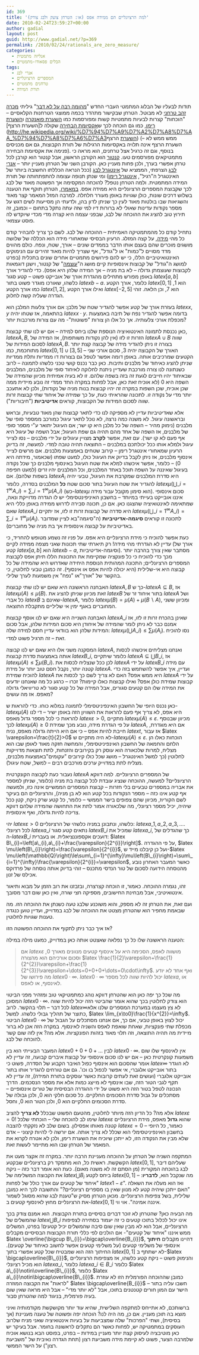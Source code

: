 ```yaml
---
id: 369
title: 'למה הרציונליים הם ממידה אפס (או: הטרחן צועק ולבג צודק)'
date: 2010-02-24T23:59:27+00:00
author: gadial
layout: post
guid: http://www.gadial.net/?p=369
permalink: /2010/02/24/rationals_are_zero_measure/
categories:
  - אנליזה מתמטית
  - הבלים פסאודו-מתמטיים
tags:
  - אנרי לבג
  - המספרים הרציונליים
  - טרחנים מתמטיים
  - תורת המידה
---
```

תודות לבעליו של הבלוג המתמטי העברי החדש "[מהומה רבה על לא דבר](http://muchado.blogli.co.il/)" גיליתי [מכרה זהב טרחני](http://www.gauge-institute.org/) לא מבוטל. הטרחן שבקישור מתהדר בכמה ממוצגי הטרחנות הקלאסיים &#8211; "הוכחות" קצרות לבעיות מתמטיות קשות ומפורסמות כמו [השערת פואנקרה](http://he.wikipedia.org/wiki/%D7%94%D7%A9%D7%A2%D7%A8%D7%AA_%D7%A4%D7%95%D7%90%D7%A0%D7%A7%D7%A8%D7%94) ו[השערת רימן](http://www.gadial.net/?p=339), כמו גם הוכחה לכך ש[אקסיומת הבחירה](http://he.wikipedia.org/wiki/%D7%90%D7%A7%D7%A1%D7%99%D7%95%D7%9E%D7%AA_%D7%94%D7%91%D7%97%D7%99%D7%A8%D7%94) שקולה ל[השערת הרצף](http://he.wikipedia.org/wiki/%D7%94%D7%A9%D7%A2%D7%A8%D7%AA_%D7%94%D7%A8%D7%A6%D7%A3השערת הרצף) (ממש ממש לא &#8211; השערת הרצף אינה תלויה באקסיומות הרגילות של תורת הקבוצות, גם אם מכניסים פנימה את אקסיומת הבחירה). בנוסף, וגם זה כרגיל אצל טרחנים, הוא מראה כי מתמטיקאים מפורסמים טעו. [קנטור](http://he.wikipedia.org/wiki/%D7%92%D7%99%D7%90%D7%95%D7%A8%D7%92_%D7%A7%D7%A0%D7%98%D7%95%D7%A8) הוא הקורבן הראשון, אבל קנטור הוא קורבן לכל טרחן אפשרי בערך, ולכן פחות מעניין כאן. הקורבן השני של הטרחן מעניין יותר &#8211; [אנרי לבג](http://he.wikipedia.org/wiki/%D7%90%D7%A0%D7%A8%D7%99_%D7%9C%D7%91%D7%92) הצרפתי, הממציא של [אינטגרל לבג](http://he.wikipedia.org/wiki/%D7%90%D7%99%D7%A0%D7%98%D7%92%D7%A8%D7%9C_%D7%9C%D7%91%D7%92) (ככל הנראה הכללתו החשובה ביותר של האינטגרל ה"רגיל", [אינטגרל רימן](http://he.wikipedia.org/wiki/%D7%90%D7%99%D7%A0%D7%98%D7%92%D7%A8%D7%9C)) ומי שנתן תנופה עצומה להתפתחותה של תורת המידה המתמטית. ולמה הטרחן נטפל? להוכחה המקסימה אך הפשוטה מאוד של לבג לכך שקבוצת המספרים הרציונליים היא ממידה אפס. [במאמרו](http://www.gauge-institute.org/CardinalityMeasure/CardinalityMeasureP.pdf), הטרחן תוקף את הטענה בשלוש דרכים שונות, כולן שגויות באופן מעורר חלחלה. למרבה המזל המאמר קצר מאוד והשגיאות שבו בולטות מאוד לעין כך שניתן לדון בהן, ולדעתי הן מסייעות לשים דגש על מספר נקודות עדינות שאולי לא ברורות דיו למי שזה עתה נתקל בתחום &#8211; וכמובן, זה תירוץ טוב להציג את ההוכחה של לבג, שבפני עצמה היא קצרה מדי מכדי שיוקדש לה פוסט עצמאי.

נתחיל קודם כל מהמתמטיקה האמיתית &#8211; ההוכחה של לבג. לשם כך צריך להבהיר קודם כל מהי [מידה](http://he.wikipedia.org/wiki/%D7%9E%D7%99%D7%93%D7%94_%28%D7%9E%D7%AA%D7%9E%D7%98%D7%99%D7%A7%D7%94%29), על קצה המזלג. הרעיון הבסיסי שמאחורי מידה הוא הכללה של שלושה מושגים מוכרים שהם בעצם אותו הדבר בממדים שונים &#8211; אורך, שטח, ונפח. כולם מהווים מדד מסויים ל"כמות" או ל"גודל", אף שצריך להיות מאוד זהירים עם הנימוקים האינטואיטיביים הללו, כי יש להם פירושים מתמטיים אחרים שונים בתכלית (בפרט למושג ה"גודל" של קבוצות אינסופיות קיים מושג ה"[עוצמה](http://he.wikipedia.org/wiki/%D7%A2%D7%95%D7%A6%D7%9E%D7%94)" של קנטור, וישנן דוגמאות לקבוצות שעוצמתן גדולה &#8211; לא בת מניה &#8211; אך המידה שלהן היא אפס). כדי להגדיר אורך באופן מפורש מתחילים מהגדרת אורך של אובייקט פשוט &#8211; קטע סגור $latex \left[a,b\right]$ כלשהו, שאורכו מוגדר פשוט בתור $latex b-a$. כלומר, אורך הקטע $latex \left[0,1\right]$ הוא 1, כמו אורך הקטע $latex \left[1,2\right]$, ואילו אורך הקטע $latex \left[-2,5\right]$ הוא 7, וכן הלאה. זוהי הגדרה שעליה קשה לחלוק.

בעזרת אורך של קטע אפשר להגדיר שטח של מלבן: אם אורך צלעות המלבן הוא $latex x,y$ בהתאמה, אז שטחו יהיה $latex x\cdot y$. בדומה אפשר להגדיר נפח של תיבה באמצעות מכפלת אורכי צלעותיה. אך כל אלו הן צורות "פשוטות"- מה עם צורות מורכבות יותר?

כאן נכנסת לתמונה האינטואיציה הנוספת שלנו ביחס למידה &#8211; אם יש לנו שתי קבוצות, $latex A,B$, הזרות זו לזו (אין להן נקודות משותפות), אז המידה של $latex A\cup B$ שווה לסכום המידות של $latex A,B$. בצורה זו ניתן להגדיר מידה של קבוצה קצת יותר מתוחכמת, כמו $latex \left[0,1\right]\cup\left[3,5\right]$ &#8211; האורך של הקבוצה יהיה 3, סכום אורכי שני הקטעים שמרכיבים אותה. באופן דומה אפשר לטפל גם בצורות דו ממדיות ותלת ממדיות שניתן להציג כאיחוד של מלבנים ותיבות. כאן כבר נכנס קושי טכני כלשהו לתמונה &#8211; לרוב כשנתונה לנו צורה מורכבת שעדיין ניתנת לחלוקה לאיחוד סופי של מלבנים, המלבנים שבאיחוד יהיו חייבים לגעת זה בזה בשפה שלהם. זו לא בעיה אמיתית מכיוון שהמידה של השפה היא 0 (לא אוכיח זאת כאן, אבל לפחות במקרה החד ממדי זה נובע מיידית ממה שכן אוכיח, שכן השפות במקרה זה יהיו קבוצות בנות מניה של נקודות), ולכן לא אתעכב יותר מדי על נקודה זו. לתכונה שהראיתי כעת, על כך שמידה של איחוד שתי קבוצות זרות שווה לסכום המידות של הקבוצות, קוראים **אדיטיביות** ("חיבוריות").

אלא שאדיטיביות עדיין לא מספיקה לנו כדי לתאר קבוצות שהן מאוד טבעיות, ובראש ובראשונה עיגול. לא משנה כמה נרצה, לא נוכל לתאר עיגול כמורכב ממספר סופי של מלבנים (נימוק מהיר &#8211; השפה של כל מלבן היא קו ישר; אם העיגול יתואר ע"י מספר סופי של מלבנים, אז השפה של אחד מהם תהיה גם שפת העיגול; אבל השפה של עיגול היא אף פעם לא קו ישר). עם זאת, אפשר **לקרב** מצויין עיגולים על ידי מלבנים &#8211; נסו לצייר עיגול ולמלא אותו ככל יכולתכם במלבנים &#8211; התוצאה תהיה טובה למדי. למעשה, זה בדיוק הרעיון שמאחורי אינטגרל רימן &#8211; קירוב שטחים באמצעות מלבנים. אם מרשים לצייר אינסוף מלבנים, אז ניתן לקבל בדיוק את העיגול כולו, למעט שפתו (שכאמור, מידתה היא 0) &#8211; כלומר, אפשר איכשהו למלא את שטח העיגול באינסוף מלבנים כך שכל נקודה בעיגול שאיננה על השפה תוכל באחד המלבנים, וכל המלבנים יהיו זרים (למעט חפיפה בשפות שלהם). אם $latex A_{i}$ היא סדרת המלבנים שמקרבת את העיגול, טבעי יהיה להגדיר את שטח העיגול בתור סכום שטח **כל** המלבנים בסדרה, כלומר $latex \mu\left(\bigcup\_{i=1}^{\infty}A\_{i}\right)=\sum\_{i=1}^{\infty}\mu\left(A\_{i}\right)$ (כש-$latex \mu$ הוא סימון מקובל עבור מידה). סכום אינסופי איננו אובייקט בעייתי במיוחד &#8211; בחשבון האיניפינטסימלי יש לו הגדרה מדוייקת ונאה, שמתאימה לאינטואיציה שהצגנו כאן. אם כן, תכונה סבירה לדרוש ממידה באופן כללי היא שאם $latex A\_{i}$ היא סדרה של קבוצות זרות זו לזו, אז יתקיים $latex \mu\left(\bigcup\_{i=1}^{\infty}A\_{i}\right)=\sum\_{i=1}^{\infty}\mu\left(A_{i}\right)$. לתכונה זו קוראים **סיגמה-אדיטיביות** (ה"סיגמה"בא לציין שמדובר באדיטיביות על קבוצה אינסופית אך בת מניה של מחוברים).

כעת אפשר להוכיח כי מידת הרציונליים היא אפס. על פניו זה נשמע מטופש להחריד, כי עדיין לא הגדרתי מהי מידה! רק תיארתי שתי תכונות שאני מצפה ממידה לקיים (אורך של קטע $latex \left[a,b\right]$ הוא $latex b-a$, וסיגמה-אדיטיביות). מסתבר שאין צורך בהרבה יותר מכך כדי להוכיח כי כל פונקציה שמקיימת את התכונות הללו תיתן אפס לקבוצת המספרים הרציונליים; התכונה המהותית הנוספת היחידה שאדרוש היא שהמידה של כל קבוצה היא אי-שלילית (היא יכולה להיות אפס או אינסוף). זה כמובן טבעי לחלוטין, כי בהקשר של "אורך"או "נפח" אין משמעות לערך שלילי.

האבחנה הראשונה היא שאם יש לנו שתי קבוצות $latex A,B$ כך ש-$latex A\subseteq B$, אז $latex \mu\left(A\right)\le\mu\left(B\right)$. זאת מכיוון שניתן להציג את $latex B$ בתור איחוד זר של $latex A$ ושל כל אברי $latex B$ שאינם ב-$latex A$, כלומר $latex \mu\left(B\right)=\mu\left(A\right)+\mu\left(B\backslash A\right)$, ומכיוון ששני המחוברים באגף ימין אי שליליים מתקבלת התוצאה.

האבחנה השנייה היא שאם יש לנו אוסף קבוצות $latex A\_{i}$ שאינן בהכרח זרות זו לזו, אז אמנם כבר לא ניתן לומר שהמידה של איחודן היא סכום המידות שלהן, אבל סכום המידות שלהן הוא בוודאי עדיין חסם למידה שלה: $latex \mu\left(\bigcup A\_{i}\right)\le\sum\mu\left(A_{i}\right)$. נסו להוכיח זאת &#8211; זה תרגיל פשוט למדי.

המסקנה משני אלו היא שאם יש לנו קבוצה $latex A$, ואנחנו מצליחים איכשהו לכסות אותה באמצעות סדרת קבוצות $latex B\_{i}$, כלומר שיתקיים $latex A\subseteq\bigcup B\_{i}$, אז $latex \mu\left(A\right)\le\sum\mu\left(B\_{i}\right)$. לכן ככל שנצליח לכסות את $latex A$ על ידי $latex B\_{i}$ עם מידה קטנה יותר, נקבל חסם טוב יותר על מידת $latex A$. ועדיין, איך אפשר להשתמש בזה כדי להוכיח שמידת $latex A$ היא ממש אפס? האם לא צריך לשם כך לכסות את $latex A$ על ידי קבוצות שמידת כולן אפס? ואילו קבוצות כאלו קיימות? זכרו &#8211; כרגע כל מה שאנחנו יודעים את המידה שלו הם קטעים סגורים, אבל המידה של כל קטע סגור לא טריוויאלי גדולה מאפס. אז מה עושים?

כאן נכנס היופי של החשבון האינפיניטסימלי לתמונה במלוא כוחו. כדי להראות ש-$latex \mu\left(A\right)$ היא אפס, לא צריך אף פעם להראות את השוויון הזה באופן ישיר &#8211; די לנו להראות כי לכל מספר גדול מאפס $latex \varepsilon>0$, מתקיים $latex \mu\left(A\right)\le\varepsilon$. מכיוון שבנוסף לכך $latex \mu\left(A\right)\ge0$ על פי הגדרת מידה, נובע מכך שמידת $latex A$, אם היא מוגדרת, חייבת להיות אפס &#8211; כי אם היא הייתה גדולה מאפס, נניח $latex t$, אז עבור $latex \varepsilon=\frac{t}{2}>0$ לא היה מתקיים ש-$latex \mu\left(A\right)\le\varepsilon$. הוכחות כאלו הן הלחם והחמאה של החשבון האינפיניטסימלי, והמחשה חזקה מאוד לאופן שבו הוא מצליח, למרות שלכאורה הוא עוסק רק בקירובים והזנחות, לתת תוצאות מדוייקות לחלוטין (כך למשל האינטגרל &#8211; מושג שכל כולו קירובים "עקומים"באמצעות מלבנים, מצליח לתת במדוייק ערכים מורכבים רבים &#8211; למשל, שטח עיגול).

נעבור כעת לקבוצה הקונקרטית $latex A$ של המספרים הרציונליים. למה דווקא הרציונליים? למעשה, ההוכחה שנציג עובדת לכל קבוצה בת מניה (כלומר, שניתן למספר את אבריה במספרים טבעיים בלי חזרות &#8211; קבוצת המספרים הממשיים אינה כזו, ולמעשה אף קטע אינו כזה &#8211; מספר הנקודות בכל קטע הוא לא בן מניה), והרציונליים הם בעיקר לשם הקוריוז, מכיוון שהם צפופים בישר הממשי &#8211; כלומר, כל קטע שרק ניקח, קטן ככל שיהיה, יכיל מספר רציונלי, מה שלכאורה אמור לתת את התחושה שהמידה שלהם דווקא צריכה להיות גדולה, ואף אינסופית.

יהי $latex \varepsilon>0$ כלשהו, ונתבונן במניה כלשהי של הרציונליים: $latex a\_{1},a\_{2},a\_{3},\dots$. לכל רציונלי $latex a\_{i}$ נתאים קטע סגור $latex B\_{i}$ שמכיל את $latex a\_{i}$, כך שהגדלים של ה-$latex B\_{i}$ דועכים אקספוננציאלית. או בעברית: $latex B\_{i}=\left[a\_{i},a\_{i}+\frac{\varepsilon}{2^{i}}\right]$. על פי ההגדרה, $latex \mu\left(B\_{i}\right)=\frac{\varepsilon}{2^{i}}$, ועל כן קיבלנו מייד ש-$latex \mu\left(\mathbb{Q}\right)\le\sum\_{i=1}^{\infty}\mu\left(B\_{i}\right)=\sum\_{i=1}^{\infty}\frac{\varepsilon}{2^{i}}=\varepsilon$, כאשר המעבר האחרון נובע מהנוסחה הידועה לסכום של טור הנדסי מתכנס &#8211; זוהי בדיוק אותה נוסחה של פרדוקס אכילס של זנון.

זהו, נגמרה ההוכחה. כאמור, זו הוכחה קצרצרה, ובזבזנו את רוב הזמן על מבוא ותיאור אינטואיטיבי, אבל מבחינת החישובים, מספיקה חצי שורה, ואין כאן שום דבר מסובך.

ועם זאת, את הטרחן זה לא מספק, והוא משוכנע שלבג טעה כשנתן את ההוכחה הזו. מה שבאמת מחפיר הוא שהטרחן מצטט את ההוכחה של לבג במדוייק, ועדיין טוען כנגדה טענות שגויות לחלוטין.

אז איך כבר ניתן לתקוף את ההוכחה הפשוטה הזו?

הטענה הראשונה שלו כל כך נפלאה שאצטט אותה כאן במדוייק, כמעט מילה במילה:

> אם $latex \varepsilon$ מושווה לאפס, הסכימה היא על אינסוף קטעים מנוונים מאורך 0, וסכום אורכיהם הוא מהצורה $latex \frac{1}{2}\varepsilon+\frac{1}{2^{2}}\varepsilon+\frac{1}{2^{3}}\varepsilon+\dots=0+0+0+\dots=0\cdot\infty$. ואף אחד לא יודע מה פירושו של $latex 0\cdot\infty$. $latex 0\cdot\infty$ יכול להיות שווה לכל מספר $latex a$, או לאינסוף, או לאפס.

מה שכל כך יפה כאן הוא שהטרחן דווקא נוהג כמתמטיקאי טוב ומזהיר מפני הביטוי המסוכן $latex 0\cdot\infty$. הוא צודק לחלוטין בכך שהוא אומר שהביטוי הזה יכול להיות שווה לכל דבר &#8211; תלוי בהקשר. לרוב $latex \infty$לא צץ מעצמו במערכת המספרים שלנו אלא כתוצר של תהליך גבולי כלשהו. למשל, $latex \lim_{x\to0}\frac{1}{x^{2}}=\infty$. הביטוי $latex 0\cdot\infty$ יכול לצוץ באופן טבעי, אם כך, אם אנחנו מסתכלים על הגבול של מכפלת שתי פונקציות, שאחת שואפת לאפס והשניה לאינסוף. במקרה הזה אכן לא ברור מיידית מה תהיה התוצאה, וזה תלוי מאוד בזהות הפונקציות. אלא מה? אין לזה שום קשר להוכחה של לבג.

המעבר הבעייתי הוא בין $latex 0+0+0+\dots$ לבין $latex 0\cdot\infty$. אין לאינסוף שלו שום משמעות קונקרטית כאן &#8211; אם יש לנו סכום אינסופי על קבוצת איברים קבועה, זה עדיין לא אומר שהסכום הוא אינסוף כפול האיבר הקבוע של הסדרה, פשוט כי $latex \infty$ לא הוגדר בתור אובייקט אלגברי, אי אפשר לכפול בו וכו'. גם אם טורחים להגדיר אותו בתור אובייקט אלגברי (ועושים זאת לעתים קרובות כאשר עוסקים בתורת המידה), זה עדיין לא תקף לגבי הטור הזה, שבו אינסוף לא מייצג כמות אלא את מספר הנסכמים. הדרך הנכונה לטפל בטור הזה היא פשוט על ידי ההגדרה הבסיסית של טורים אינסופיים &#8211; מסתכלים על גבול סדרת הסכומים החלקיים. כל סכום חלקי הוא 0, ולכן גבולה של סדרת הסכומים החלקיים הוא 0, ולכן הטור הוא 0, וחסל.

אלא מה? כל הדיון הזה מיותר לחלוטין, מהטעם הפשוט שבכלל **לא צריך** להציב $latex \varepsilon=0$! שימו לב להוכחה שלי &#8211; הוכחתי שלכל $latex \varepsilon$ שהוא **גדול** מאפס, מידת הרציונליים קטנה מאותו אפסילון. בשום שלב לא נזקקתי להצבה $latex \varepsilon=0$ &#8211; כאמור, כל היופי בחשבון האינפיניטסימלי הוא שכלל לא צריך אותה. אם יורשה לי להיות קיצוני &#8211; אדם שלא מבין את הנקודה הזו, לא ייתכן שיוכיח את השערת רימן, ולכן לא אטרח לקרוא את המאמר של הטרחן שבו הוא מתיימר לעשות זאת.

המתקפה השניה של הטרחן על ההוכחה מעניינת הרבה יותר. במקרה זה אקצר מעט את הקשקשת. ראשית כל, הוא מתמקד רק ברציונליים שבקטע $latex \left[0,1\right]$, שעליהם דיבר לבג בהוכחה המקורית (מן הסתם זה לא משנה מאום). כעת הוא אומר דבר כזה &#8211; ניקח את הקבוצה המשלימה של $latex \bigcup B_{i}$ ביחס לקטע $latex \left[0,1\right]$ &#8211; מה שנקבל הוא, **לדבריו**: "איחוד של קטעים עם אורך כולל של לפחות $latex 1-\varepsilon$". ואז הוא מעלה את השאלה "האם ייתכן שיהיה קטע לא מנוון שאין בו מספרים רציונליים?" והתשובה לכך היא כמובן שלילית, בשל צפיפות הרציונליים. מכאן הטרחן מסיק ש"טענת לבג שהוא מסוגל לשמור את הרציונליים מחוץ לאינסוף קטעים ב-$latex \left[0,1\right]$ איננה אמינה". אוי ווי.

מה הבעיה כאן? שהטרחן לא זוכר דברים בסיסיים בתורת הקבוצות. הוא אמנם צודק בכך שהמשלים של $latex \bigcup B\_{i}$ אינו יכול לכלול בתוכו קטעים כי זה יעמוד בסתירה לצפיפות הרציונליים, אבל הוא לא מבין שאין שום סיבה שהמשלים יכיל קטעים! בפרט, המשלים ממש איננו "איחוד של קטעים"- אם הולכים לפי כללי תורת הקבוצות הבסיסיים מקבלים $latex \overline{\bigcup B\_{i}}=\bigcap\overline{B_{i}}$, דהיינו מקבלים **חיתוך** אינסופי של משלימי קטעים (על משלימי קטעים אפשר לחשוב כאיחוד של קטעים). החיתוך הזה הוא שמבטיח שכל קטע אפשרי בתוך $latex \left[0,1\right]$ לא ישתתף ב-$latex \bigcap\overline{B\_{i}}$, והנימוק פשוט &#8211; ניקח קטע כלשהו, אז מצפיפות הרציונליים הוא מכיל רציונלי $latex a\_{i}$, כלומר $latex a\_{i}\in B\_{i}$ כלומר $latex a\_{i}\notin\overline{B\_{i}}$, כלומר $latex a\_{i}\notin\bigcap\overline{B\_{i}}$. כמובן שההוכחה הפורמלית הזו לא עוזרת "לראות" את הקבוצה המוזרה $latex \bigcap\overline{B_{i}}$ &#8211; חשבו עליה בתור הישר עם המון חורים קטנטנים בתוכו, אבל "לא יותר מדי" &#8211; אבל היא מראה שאין שום בעיה פורמלית, בניגוד למה שהטרחן סבור.

ברשותכם, לא אתייחס למתקפה השלישית, שהיא עוד יותר מקושקשת מקודמותיה ואיני מוצא בה תוכן מעניין. אם כן, מה היה לנו? הוכחה יפה ופשוטה של טענה מעניינת (אך בסיסית), ושתי "הפרכות" שלה שמצביעות על בעיות אינטואיציה שאני מניח שלרוב העוסקים במתמטיקה יש, לפחות כאשר הם נתקלים לראשונה בחומר. אבל בעיקר יש כאן מוטיבציה לעיסוק קצת יותר מעניין במידות &#8211; בפרט, בפוסט הבא בנושא אוכיח שלמרבה הצער, פשוט לא קיימת מידה משביעת רצון (תחת הגדרה נאיבית של "משביעת רצון") על הישר הממשי.